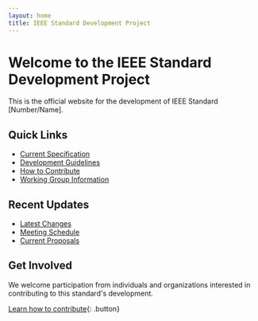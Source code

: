 ```yaml
---
layout: home
title: IEEE Standard Development Project
---
```


# Welcome to the IEEE Standard Development Project

This is the official website for the development of IEEE Standard [Number/Name].

## Quick Links

- [Current Specification](specifications/)
- [Development Guidelines](guidelines/development/)
- [How to Contribute](../CONTRIBUTING.md)
- [Working Group Information](governance/working-group/)

## Recent Updates

- [Latest Changes](specifications/changelog/)
- [Meeting Schedule](governance/meetings/)
- [Current Proposals](specifications/proposals/)

## Get Involved

We welcome participation from individuals and organizations interested in contributing to this standard's development.

[Learn how to contribute](../CONTRIBUTING.md){: .button} 